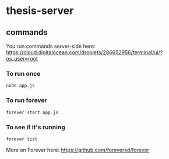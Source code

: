 # thesis-server

## commands

You run commands server-side here: https://cloud.digitalocean.com/droplets/286652956/terminal/ui/?os_user=root

### To run once

<code>node app.js</code>

### To run forever

<code>forever start app.js</code>

### To see if it's running

<code>forever list</code>

More on Forever here: https://github.com/foreversd/forever
